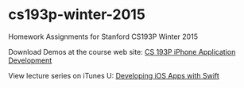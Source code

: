 # cs193p-winter-2015

Homework Assignments for Stanford CS193P Winter 2015


Download Demos at the course web site: <a href="http://www.stanford.edu/class/cs193p/cgi-bin/drupal/">CS 193P iPhone Application Development</a>

View lecture series on iTunes U: <a href="https://itunes.apple.com/us/course/developing-ios-8-apps-swift/id961180099">Developing iOS Apps with Swift</a>

